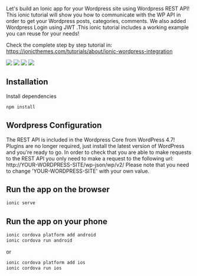 Let's build an Ionic app for your Wordpress site using Wordpress REST API! This ionic tutorial will show you how to communicate with the WP API in order to get your Wordpress posts, categories, comments. We also added Wordpress Login using JWT .This ionic tutorial includes a working example you can reuse for your needs!

Check the complete step by step tutorial in: https://ionicthemes.com/tutorials/about/ionic-wordpress-integration

![](https://s3-us-west-2.amazonaws.com/ionicthemes/tutorials/screenshots/ionic-wordpress-integration/1.jpg)
![](https://s3-us-west-2.amazonaws.com/ionicthemes/tutorials/screenshots/ionic-wordpress-integration/2.jpg)
![](https://s3-us-west-2.amazonaws.com/ionicthemes/tutorials/screenshots/ionic-wordpress-integration/3.jpg)
![](https://s3-us-west-2.amazonaws.com/ionicthemes/tutorials/screenshots/ionic-wordpress-integration/4.jpg)

## Installation

Install  dependencies
```sh
npm install
```

## Wordpress Configuration

The REST API is included in the Wordpress Core from WordPress 4.7! Plugins are no longer required, just install the latest version of WordPress and you're ready to go.
In order to check that you are able to make requests to the REST API you only need to make a request to the following url: http://YOUR-WORDPRESS-SITE/wp-json/wp/v2/
Please note that you need to change 'YOUR-WORDPRESS-SITE' with your own value.


## Run the app on the browser

```sh
ionic serve
```

## Run the app on your phone

```sh
ionic cordova platform add android
ionic cordova run android
```

or

```sh
ionic cordova platform add ios
ionic cordova run ios
```
